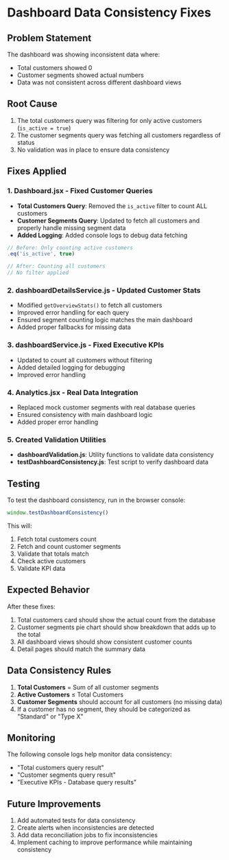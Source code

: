 # Dashboard Data Consistency Fixes

## Problem Statement
The dashboard was showing inconsistent data where:
- Total customers showed 0
- Customer segments showed actual numbers
- Data was not consistent across different dashboard views

## Root Cause
1. The total customers query was filtering for only active customers (`is_active = true`)
2. The customer segments query was fetching all customers regardless of status
3. No validation was in place to ensure data consistency

## Fixes Applied

### 1. Dashboard.jsx - Fixed Customer Queries
- **Total Customers Query**: Removed the `is_active` filter to count ALL customers
- **Customer Segments Query**: Updated to fetch all customers and properly handle missing segment data
- **Added Logging**: Added console logs to debug data fetching

```javascript
// Before: Only counting active customers
.eq('is_active', true)

// After: Counting all customers
// No filter applied
```

### 2. dashboardDetailsService.js - Updated Customer Stats
- Modified `getOverviewStats()` to fetch all customers
- Improved error handling for each query
- Ensured segment counting logic matches the main dashboard
- Added proper fallbacks for missing data

### 3. dashboardService.js - Fixed Executive KPIs
- Updated to count all customers without filtering
- Added detailed logging for debugging
- Improved error handling

### 4. Analytics.jsx - Real Data Integration
- Replaced mock customer segments with real database queries
- Ensured consistency with main dashboard logic
- Added proper error handling

### 5. Created Validation Utilities
- **dashboardValidation.js**: Utility functions to validate data consistency
- **testDashboardConsistency.js**: Test script to verify dashboard data

## Testing

To test the dashboard consistency, run in the browser console:
```javascript
window.testDashboardConsistency()
```

This will:
1. Fetch total customers count
2. Fetch and count customer segments
3. Validate that totals match
4. Check active customers
5. Validate KPI data

## Expected Behavior

After these fixes:
1. Total customers card should show the actual count from the database
2. Customer segments pie chart should show breakdown that adds up to the total
3. All dashboard views should show consistent customer counts
4. Detail pages should match the summary data

## Data Consistency Rules

1. **Total Customers** = Sum of all customer segments
2. **Active Customers** ≤ Total Customers
3. **Customer Segments** should account for all customers (no missing data)
4. If a customer has no segment, they should be categorized as "Standard" or "Type X"

## Monitoring

The following console logs help monitor data consistency:
- "Total customers query result"
- "Customer segments query result"
- "Executive KPIs - Database query results"

## Future Improvements

1. Add automated tests for data consistency
2. Create alerts when inconsistencies are detected
3. Add data reconciliation jobs to fix inconsistencies
4. Implement caching to improve performance while maintaining consistency